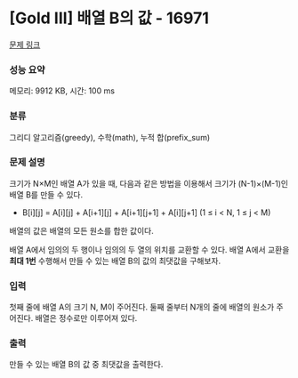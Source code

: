 # [Gold III] 배열 B의 값 - 16971 

[문제 링크](https://www.acmicpc.net/problem/16971) 

### 성능 요약

메모리: 9912 KB, 시간: 100 ms

### 분류

그리디 알고리즘(greedy), 수학(math), 누적 합(prefix_sum)

### 문제 설명

<p>크기가 N×M인 배열 A가 있을 때, 다음과 같은 방법을 이용해서 크기가 (N-1)×(M-1)인 배열 B를 만들 수 있다.</p>

<ul>
	<li>B[i][j] = A[i][j] + A[i+1][j] + A[i+1][j+1] + A[i][j+1] (1 ≤ i < N, 1 ≤ j < M)</li>
</ul>

<p>배열의 값은 배열의 모든 원소를 합한 값이다.</p>

<p>배열 A에서 임의의 두 행이나 임의의 두 열의 위치를 교환할 수 있다. 배열 A에서 교환을 <strong>최대 1번</strong> 수행해서 만들 수 있는 배열 B의 값의 최댓값을 구해보자.</p>

### 입력 

 <p>첫째 줄에 배열 A의 크기 N, M이 주어진다. 둘째 줄부터 N개의 줄에 배열의 원소가 주어진다. 배열은 정수로만 이루어져 있다.</p>

### 출력 

 <p>만들 수 있는 배열 B의 값 중 최댓값을 출력한다.</p>

